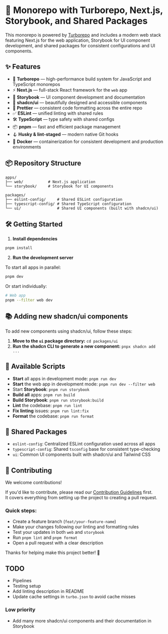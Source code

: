 # 🧱 Monorepo with Turborepo, Next.js, Storybook, and Shared Packages

This monorepo is powered by [Turborepo](https://turbo.build/repo) and includes a modern web stack featuring Next.js for the web application, Storybook for UI component development, and shared packages for consistent configurations and UI components.

## ✨ Features

- 🧱 **Turborepo** — high-performance build system for JavaScript and TypeScript monorepos
- ⚡️ **Next.js** — full-stack React framework for the `web` app
- 📕 **Storybook** — UI component development and documentation
- 🎨 **shadcn/ui** — beautifully designed and accessible components
- 🧹 **Prettier** — consistent code formatting across the entire repo
- ✅ **ESLint** — unified linting with shared rules
- 🛠️ **TypeScript** — type safety with shared configs
- 📦 **pnpm** — fast and efficient package management
- 🪝 **Husky & lint-staged** — modern native Git hooks
- 🐳 **Docker** — containerization for consistent development and production environments

## 📦 Repository Structure

```
apps/
├── web/           # Next.js application
└── storybook/     # Storybook for UI components

packages/
├── eslint-config/     # Shared ESLint configuration
├── typescript-config/ # Shared TypeScript configuration
└── ui/                # Shared UI components (built with shadcn/ui)
```

## 🛠️ Getting Started

1. **Install dependencies**

```bash
pnpm install
```

2. **Run the development server**

To start all apps in parallel:

```bash
pnpm dev
```

Or start individually:

```bash
# Web app
pnpm --filter web dev
```

## 📚 Adding new shadcn/ui components

To add new components using shadcn/ui, follow these steps:

1. **Move to the `ui` package directory:** `cd packages/ui`
2. **Run the shadcn CLI to generate a new component:** `pnpx shadcn add ...`

## 📖 Available Scripts

- **Start** all apps in development mode: `pnpm run dev`
- **Start** the web app in development mode: `pnpm run dev --filter web`
- Start **Storybook**: `pnpm run storybook`
- **Build all** apps: `pnpm run build`
- **Build Storybook**: `pnpm run storybook:build`
- **Lint** the codebase: `pnpm run lint`
- **Fix linting** issues: `pnpm run lint:fix`
- **Format** the codebase: `pnpm run format`

## 📁 Shared Packages

- `eslint-config`: Centralized ESLint configuration used across all apps
- `typescript-config`: Shared `tsconfig` base for consistent type-checking
- `ui`: Common UI components built with shadcn/ui and Tailwind CSS

## 🤝 Contributing

We welcome contributions!

If you'd like to contribute, please read our [Contribution Guidelines](CONTRIBUTING.md) first.  
It covers everything from setting up the project to creating a pull request.

### Quick steps:

- Create a feature branch (`feat/your-feature-name`)
- Make your changes following our linting and formatting rules
- Test your updates in both `web` and `storybook`
- Run `pnpm lint` and `pnpm format`
- Open a pull request with a clear description

Thanks for helping make this project better! 🙌

## TODO

- Pipelines
- Testing setup
- Add linting description in README
- Update cache settings in `turbo.json` to avoid cache misses

### Low priority

- Add many more shadcn/ui components and their documentation in Storybook
